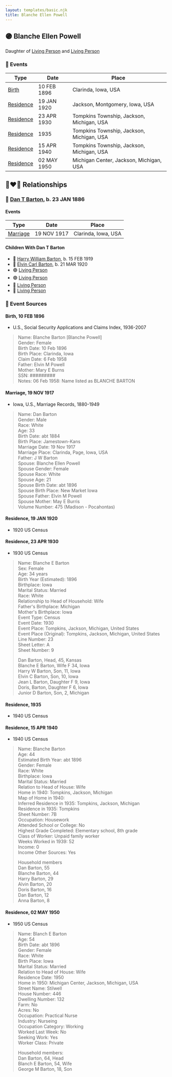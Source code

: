 ```yaml
---
layout: templates/basic.njk
title: Blanche Ellen Powell
---
```

## 🟣 Blanche Ellen Powell

Daughter of [Living Person](/people/9/97584214) and [Living Person](/people/9/91954272)

### 📆 Events

Type | Date | Place
------ | ------ | ------
[Birth](#event-b1fb8c78-0956-4561-bf7d-d0e68ad5a6e3) | 10 FEB 1896 | Clarinda, Iowa, USA
[Residence](#event-39ba8d27-397e-4a8e-bf61-790319b818c9) | 19 JAN 1920 | Jackson, Montgomery, Iowa, USA
[Residence](#event-c6339364-8223-4784-a9d6-bd703c17ce8b) | 23 APR 1930 | Tompkins Township, Jackson, Michigan, USA
[Residence](#event-6a7e6799-b2a0-4b04-9104-119c29638277) | 1935 | Tompkins Township, Jackson, Michigan, USA
[Residence](#event-3a89534d-62d3-4d72-9c83-aab0a91195ea) | 15 APR 1940 | Tompkins Township, Jackson, Michigan, USA
[Residence](#event-cab59b45-9828-48a1-908b-1569845932aa) | 02 MAY 1950 | Michigan Center, Jackson, Michigan, USA

## 👩‍❤️‍👨 Relationships

### 🔵 [Dan T Barton](/people/9/95106328), b. 23 JAN 1886

#### Events

Type | Date | Place
------ | ------ | ------
[Marriage](#event-1070f5ae-0f3e-4629-b018-827e6d05008b) | 19 NOV 1917 | Clarinda, Iowa, USA
#### Children With Dan T Barton
* 🔵 [Harry William Barton](/people/8/83492690), b. 15 FEB 1919
* 🔵 [Elvin Carl Barton](/people/6/61879288), b. 21 MAR 1920
* 🟣 [Living Person](/people/2/28182172)
* 🟣 [Living Person](/people/5/51270496)
* 🔵 [Living Person](/people/7/77714466)
* 🔵 [Living Person](/people/5/57670820)
### 📰 Event Sources

#### <a id="event-b1fb8c78-0956-4561-bf7d-d0e68ad5a6e3"></a> Birth, 10 FEB 1896
* U.S., Social Security Applications and Claims Index, 1936-2007
>   
  > Name: Blanche Barton [Blanche Powell]   
  > Gender: Female  
  > Birth Date: 10 Feb 1896  
  > Birth Place: Clarinda, Iowa  
  > Claim Date: 6 Feb 1958  
  > Father: Elvin M Powell  
  > Mother: Mary E Burns  
  > SSN: #########  
  > Notes: 06 Feb 1958: Name listed as BLANCHE BARTON

#### <a id="event-1070f5ae-0f3e-4629-b018-827e6d05008b"></a> Marriage, 19 NOV 1917
* Iowa, U.S., Marriage Records, 1880-1949
>   
  > Name: Dan Barton  
  > Gender: Male  
  > Race: White  
  > Age: 33  
  > Birth Date: abt 1884  
  > Birth Place: Jamestown-Kans  
  > Marriage Date: 19 Nov 1917  
  > Marriage Place: Clarinda, Page, Iowa, USA  
  > Father: J W Barton  
  > Spouse: Blanche Ellen Powell  
  > Spouse Gender: Female  
  > Spouse Race: White  
  > Spouse Age: 21  
  > Spouse Birth Date: abt 1896  
  > Spouse Birth Place: New Market Iowa  
  > Spouse Father: Elvin M Powell  
  > Spouse Mother: May E Burris  
  > Volume Number: 475 (Madison - Pocahontas)  
  >

#### <a id="event-39ba8d27-397e-4a8e-bf61-790319b818c9"></a> Residence, 19 JAN 1920
* 1920 US Census

#### <a id="event-c6339364-8223-4784-a9d6-bd703c17ce8b"></a> Residence, 23 APR 1930
* 1930 US Census
>   
  > Name: Blanche E Barton  
  > Sex: Female  
  > Age: 34 years  
  > Birth Year (Estimated): 1896  
  > Birthplace: Iowa  
  > Marital Status: Married  
  > Race: White  
  > Relationship to Head of Household: Wife  
  > Father's Birthplace: Michigan  
  > Mother's Birthplace: Iowa  
  > Event Type: Census  
  > Event Date: 1930  
  > Event Place: Tompkins, Jackson, Michigan, United States  
  > Event Place (Original): Tompkins, Jackson, Michigan, United States  
  > Line Number: 23  
  > Sheet Letter: A  
  > Sheet Number: 9  
  >   
  > Dan Barton, Head, 45, Kansas  
  > Blanche E Barton, Wife F 34, Iowa  
  > Harry W Barton, Son, 11, Iowa  
  > Elvin C Barton, Son, 10, Iowa  
  > Jean L Barton, Daughter F 9, Iowa  
  > Doris, Barton, Daughter F 6, Iowa  
  > Junior D Barton, Son, 2, Michigan  
  >

#### <a id="event-6a7e6799-b2a0-4b04-9104-119c29638277"></a> Residence, 1935
* 1940 US Census

#### <a id="event-3a89534d-62d3-4d72-9c83-aab0a91195ea"></a> Residence, 15 APR 1940
* 1940 US Census
>   
  > Name: Blanche Barton  
  > Age: 44  
  > Estimated Birth Year: abt 1896  
  > Gender: Female  
  > Race: White  
  > Birthplace: Iowa  
  > Marital Status: Married  
  > Relation to Head of House: Wife  
  > Home in 1940: Tompkins, Jackson, Michigan  
  > Map of Home in 1940:   
  > Inferred Residence in 1935: Tompkins, Jackson, Michigan  
  > Residence in 1935: Tompkins  
  > Sheet Number: 7B  
  > Occupation: Housework  
  > Attended School or College: No  
  > Highest Grade Completed: Elementary school, 8th grade  
  > Class of Worker: Unpaid family worker  
  > Weeks Worked in 1939: 52  
  > Income: 0  
  > Income Other Sources: Yes  
  >   
  > Household members  
  > Dan Barton, 55  
  > Blanche Barton, 44  
  > Harry Barton, 29  
  > Alvin Barton, 20  
  > Doris Barton, 16  
  > Dan Barton, 12  
  > Anna Barton, 8  
  >
#### <a id="event-cab59b45-9828-48a1-908b-1569845932aa"></a> Residence, 02 MAY 1950
* 1950 US Census
>   
  > Name: Blanch E Barton  
  > Age: 54  
  > Birth Date: abt 1896  
  > Gender: Female  
  > Race: White  
  > Birth Place: Iowa  
  > Marital Status: Married  
  > Relation to Head of House: Wife  
  > Residence Date: 1950  
  > Home in 1950: Michigan Center, Jackson, Michigan, USA  
  > Street Name: Stilwell  
  > House Number: 446  
  > Dwelling Number: 132  
  > Farm: No  
  > Acres: No  
  > Occupation: Practical Nurse  
  > Industry: Nurseing  
  > Occupation Category: Working  
  > Worked Last Week: No  
  > Seeking Work: Yes  
  > Worker Class: Private  
  >   
  > Household members:  
  > Dan Barton, 64, Head  
  > Blanch E Barton, 54, Wife  
  > George M Barton, 18, Son  
  >
